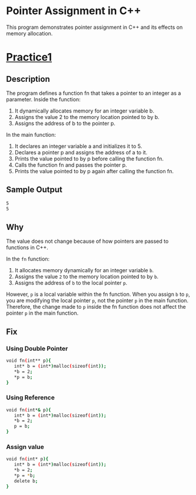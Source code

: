 # Pointer Assignment in C++
This program demonstrates pointer assignment in C++ and its effects on memory allocation.

# [Practice1](./Practice1.cpp)
## Description
The program defines a function fn that takes a pointer to an integer as a parameter. Inside the function:

1. It dynamically allocates memory for an integer variable b.
2. Assigns the value 2 to the memory location pointed to by b.
3. Assigns the address of b to the pointer p.
   
In the main function:

1. It declares an integer variable a and initializes it to 5.
2. Declares a pointer p and assigns the address of a to it.
3. Prints the value pointed to by p before calling the function fn.
4. Calls the function fn and passes the pointer p.
5. Prints the value pointed to by p again after calling the function fn.

## Sample Output
```bash
5
5
```

## Why
The value does not change because of how pointers are passed to functions in C++.

In the `fn` function:

1. It allocates memory dynamically for an integer variable `b`.
2. Assigns the value `2` to the memory location pointed to by `b`.
3. Assigns the address of `b` to the local pointer `p`.

However, `p` is a local variable within the fn function. When you assign `b` to `p`, you are modifying the local pointer `p`, not the pointer `p` in the main function. Therefore, the change made to `p` inside the fn function does not affect the pointer `p` in the main function.

## Fix
### Using Double Pointer
```bash
void fn(int** p){
   int* b = (int*)malloc(sizeof(int));
   *b = 2;
   *p = b;
}
```
### Using Reference
```bash
void fn(int*& p){
   int* b = (int*)malloc(sizeof(int));
   *b = 2;
   p = b;
}
```
### Assign value
```bash
void fn(int* p){
   int* b = (int*)malloc(sizeof(int));
   *b = 2;
   *p = *b;
   delete b;
}
```
